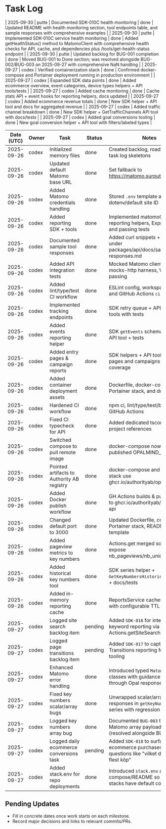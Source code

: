 # Task Log
| 2025-09-30 | putte | Documented SDK-010C health monitoring | done | Updated README with health monitoring section, tool endpoints table, and sample responses with comprehensive examples |
| 2025-09-30 | putte | Implemented SDK-010C service health monitoring | done | Added getHealthStatus() method to MatomoClient with comprehensive health checks for API, cache, and dependencies plus /tools/get-health-status endpoint |
| 2025-09-30 | putte | Updated backlog for BUG-001 completion | done | Moved BUG-001 to Done section; was resolved alongside BUG-002/BUG-003 on 2025-09-27 with comprehensive NaN handling |
| 2025-09-27 | codex | Verified containerization stack | done | Confirmed docker-compose and Portainer deployment running in production environment |
| 2025-09-27 | codex | Expanded SDK data points | done | Added ecommerce overview, event categories, device types helpers + API tools/tests |
| 2025-09-27 | codex | Added cache monitoring | done | Cache stats API + event hooks for reporting helpers, docs updated |
| 2025-09-27 | codex | Added ecommerce revenue totals | done | New SDK helper + API tool and docs for aggregated revenue |
| 2025-09-27 | codex | Added traffic channel breakdown | done | New SDK helper + GetTrafficChannels API tool with docs/tests |
| 2025-09-27 | codex | Added goal conversions tooling | done | New goal conversion helper + API tool with filters/labeled types |

| Date (UTC) | Owner | Task | Status | Notes |
|------------|-------|------|--------|-------|
| 2025-09-26 | codex | Initialized memory files | done | Created backlog, roadmap, and task log skeletons |
| 2025-09-26 | codex | Updated default Matomo base URL | done | Set fallback to https://matomo.surputte.se in API |
| 2025-09-26 | codex | Added Matomo credentials handling | done | Stored `.env` template and wired dotenv/default site ID |
| 2025-09-26 | codex | Added reporting SDK + tools | done | Implemented matomoGet, reporting helpers, Express tools, and passing tests |
| 2025-09-26 | codex | Documented sample tool responses | done | Added curl snippets + payloads under packages/api/docs/sample-responses.md |
| 2025-09-26 | codex | Added API integration tests | done | Mocked Matomo client with node-mocks-http harness, Vitest passing |
| 2025-09-26 | codex | Added lint/type/test CI workflow | done | ESLint config, workspace scripts, and GitHub Actions `ci.yml` |
| 2025-09-26 | codex | Implemented tracking endpoints | done | SDK retry queue + API `/track/*` tools with tests |
| 2025-09-26 | codex | Added events reporting helper | done | SDK `getEvents` schema/service + API tool + tests |
| 2025-09-26 | codex | Added entry pages & campaign reports | done | SDK helpers + API tools for entry pages and campaigns with coverage |
| 2025-09-26 | codex | Added container deployment assets | done | Dockerfile, docker-compose, Portainer stack, and docs |
| 2025-09-26 | codex | Hardened CI workflow | done | npm ci, lint/type/test/build steps in GitHub Actions |
| 2025-09-26 | codex | Fixed CI typecheck for API | done | Added dedicated tsconfig without project references |
| 2025-09-26 | codex | Switched compose to pull remote image | done | docker-compose now references published OPALMIND_IMAGE |
| 2025-09-26 | codex | Pointed artifacts to Authority AB registry | done | docker-compose and Portainer stack use ghcr.io/authorityab/opalmind-api |
| 2025-09-26 | codex | Added Docker publish workflow | done | GH Actions builds & pushes image to ghcr.io/authorityab/opalmind-api |
| 2025-09-26 | codex | Changed default port to 3000 | done | Updated Dockerfile, compose, Portainer stack, README, and env template |
| 2025-09-26 | codex | Added pageview metrics to key numbers | done | Actions.get merged so tools expose nb_pageviews/nb_uniq_pageviews |
| 2025-09-26 | codex | Added historical key numbers tool | done | SDK series helper + `GetKeyNumbersHistorical` API tool + docs/tests |
| 2025-09-26 | codex | Added in-memory reporting cache | done | ReportsService caches responses with configurable TTL |
| 2025-09-27 | codex | Logged site search backlog item | pending | Added `SDK-016` for internal search keyword reporting via Actions.getSiteSearchKeywords |
| 2025-09-27 | codex | Logged page transitions backlog item | pending | Added `SDK-017` to capture Matomo Transitions reporting for Opal tooling |
| 2025-09-27 | codex | Enhanced Matomo error handling | done | Introduced typed `MatomoApiError` classes with guidance surfaced through Opal responses |
| 2025-09-27 | codex | Fixed key numbers scalar/array bugs | done | Unwrapped scalar/array Matomo responses in `getKeyNumbers` + series with regression coverage |
| 2025-09-27 | codex | Logged key numbers array bug | done | Documented `BUG-003` to track Matomo array payload handling (resolved alongside BUG-002) |
| 2025-09-27 | codex | Logged daily ecommerce conversions task | pending | Added `SDK-018` to surface per-day ecommerce purchases for questions like "vilket datum hade flest köp" |
| 2025-09-27 | codex | Added stack.env for repo deployments | done | Introduced `stack.env` and updated compose/README so Portainer stacks have default configuration |

## Pending Updates
- Fill in concrete dates once work starts on each milestone.
- Record major decisions and links to relevant commits/PRs.
